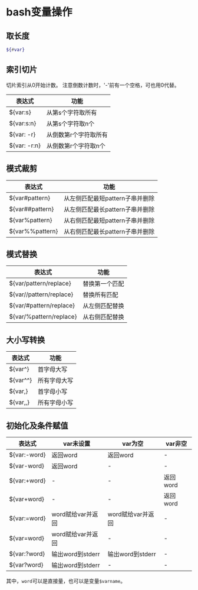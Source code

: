 # bash变量操作

## 取长度

```bash
${#var}
```

## 索引切片

切片索引从0开始计数。
注意倒数计数时，'-'前有一个空格，可也用0代替。

| 表达式 | 功能 |
| -- | -- |
| ${var:s}     | 从第s个字符取所有     |
| ${var:s:n}   | 从第s个字符取n个      |
| ${var: -r}   | 从倒数第r个字符取所有 |
| ${var: -r:n} | 从倒数第r个字符取n个  |

## 模式裁剪

| 表达式 | 功能 |
| -- | -- |
| ${var#pattern}  | 从左侧匹配最短pattern子串并删除 |
| ${var##pattern} | 从左侧匹配最长pattern子串并删除 |
| ${var%pattern}  | 从右侧匹配最短pattern子串并删除 |
| ${var%%pattern} | 从右侧匹配最长pattern子串并删除 |

## 模式替换

| 表达式 | 功能 |
| -- | -- |
| ${var/pattern/replace}  | 替换第一个匹配 |
| ${var//pattern/replace} | 替换所有匹配   |
| ${var/#pattern/replace} | 从左侧匹配替换 |
| ${var/%pattern/replace} | 从右侧匹配替换 |

## 大小写转换

| 表达式 | 功能 |
| -- | -- |
| ${var^}  | 首字母大写   |
| ${var^^} | 所有字母大写 |
| ${var,}  | 首字母小写   |
| ${var,,} | 所有字母小写 |

## 初始化及条件赋值

| 表达式 | var未设置 | var为空 | var非空 |
| --    | --        | --      | --      |
| ${var:-word} | 返回word | 返回word | - |
| ${var-word}  | 返回word | - | - |
| ${var:+word} | - | - | 返回word |
| ${var+word}  | - | - | 返回word |
| ${var:=word} | word赋给var并返回 | word赋给var并返回 | - |
| ${var=word}  | word赋给var并返回 | - | - |
| ${var:?word} | 输出word到stderr | 输出word到stderr | - |
| ${var?word}  | 输出word到stderr | - | - |

其中，`word`可以是直接量，也可以是变量`$varname`。
